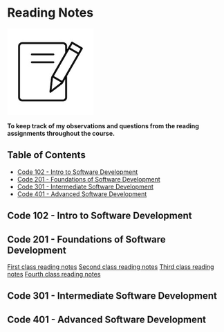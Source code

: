 <!-- omit in toc -->
# Reading Notes
![Reading notes](images/vector-notes-icon.jpg)

**To keep track of my observations and questions from the reading assignments throughout the course.**

<!-- omit in toc -->
## Table of Contents

- [Code 102 - Intro to Software Development](#code-102---intro-to-software-development)
- [Code 201 - Foundations of Software Development](#code-201---foundations-of-software-development)
- [Code 301 - Intermediate Software Development](#code-301---intermediate-software-development)
- [Code 401 - Advanced Software Development](#code-401---advanced-software-development)

## Code 102 - Intro to Software Development

## Code 201 - Foundations of Software Development
[First class reading notes](https://github.com/SamaadTurner/SamaadTurner.github.io/blob/main/classs-01.md)
[Second class reading notes](https://github.com/SamaadTurner/SamaadTurner.github.io/blob/main/class-02.md)
[Third class reading notes](https://github.com/SamaadTurner/SamaadTurner.github.io/blob/main/class-03.md)
[Fourth class reading notes](https://github.com/SamaadTurner/SamaadTurner.github.io/blob/main/class-04.md)
## Code 301 - Intermediate Software Development

## Code 401 - Advanced Software Development
